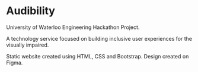 # Audibility
University of Waterloo Engineering Hackathon Project.

A technology service focused on building inclusive user experiences for the visually impaired.

Static website created using HTML, CSS and Bootstrap. Design created on Figma.


